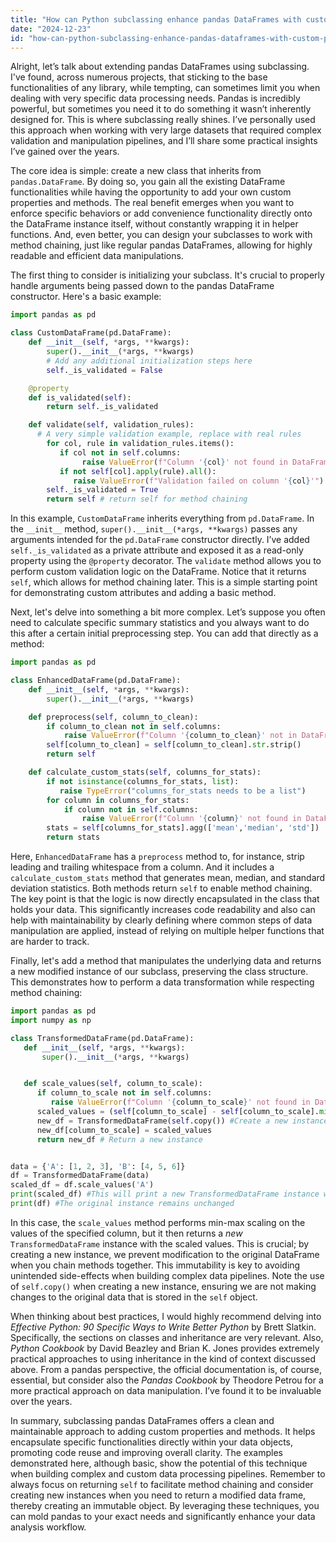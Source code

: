 ```yaml
---
title: "How can Python subclassing enhance pandas DataFrames with custom properties and method chaining?"
date: "2024-12-23"
id: "how-can-python-subclassing-enhance-pandas-dataframes-with-custom-properties-and-method-chaining"
---
```


Alright, let’s talk about extending pandas DataFrames using subclassing. I've found, across numerous projects, that sticking to the base functionalities of any library, while tempting, can sometimes limit you when dealing with very specific data processing needs. Pandas is incredibly powerful, but sometimes you need it to do something it wasn’t inherently designed for. This is where subclassing really shines. I’ve personally used this approach when working with very large datasets that required complex validation and manipulation pipelines, and I’ll share some practical insights I’ve gained over the years.

The core idea is simple: create a new class that inherits from `pandas.DataFrame`. By doing so, you gain all the existing DataFrame functionalities while having the opportunity to add your own custom properties and methods. The real benefit emerges when you want to enforce specific behaviors or add convenience functionality directly onto the DataFrame instance itself, without constantly wrapping it in helper functions. And, even better, you can design your subclasses to work with method chaining, just like regular pandas DataFrames, allowing for highly readable and efficient data manipulations.

The first thing to consider is initializing your subclass. It's crucial to properly handle arguments being passed down to the pandas DataFrame constructor. Here's a basic example:

```python
import pandas as pd

class CustomDataFrame(pd.DataFrame):
    def __init__(self, *args, **kwargs):
        super().__init__(*args, **kwargs)
        # Add any additional initialization steps here
        self._is_validated = False

    @property
    def is_validated(self):
        return self._is_validated

    def validate(self, validation_rules):
      # A very simple validation example, replace with real rules
        for col, rule in validation_rules.items():
           if col not in self.columns:
                raise ValueError(f"Column '{col}' not found in DataFrame")
           if not self[col].apply(rule).all():
              raise ValueError(f"Validation failed on column '{col}'")
        self._is_validated = True
        return self # return self for method chaining

```
In this example, `CustomDataFrame` inherits everything from `pd.DataFrame`. In the `__init__` method, `super().__init__(*args, **kwargs)` passes any arguments intended for the `pd.DataFrame` constructor directly. I’ve added `self._is_validated` as a private attribute and exposed it as a read-only property using the `@property` decorator.  The `validate` method allows you to perform custom validation logic on the DataFrame. Notice that it returns `self`, which allows for method chaining later. This is a simple starting point for demonstrating custom attributes and adding a basic method.

Next, let's delve into something a bit more complex. Let’s suppose you often need to calculate specific summary statistics and you always want to do this after a certain initial preprocessing step. You can add that directly as a method:

```python
import pandas as pd

class EnhancedDataFrame(pd.DataFrame):
    def __init__(self, *args, **kwargs):
        super().__init__(*args, **kwargs)

    def preprocess(self, column_to_clean):
        if column_to_clean not in self.columns:
            raise ValueError(f"Column '{column_to_clean}' not in DataFrame")
        self[column_to_clean] = self[column_to_clean].str.strip()
        return self

    def calculate_custom_stats(self, columns_for_stats):
        if not isinstance(columns_for_stats, list):
           raise TypeError("columns_for_stats needs to be a list")
        for column in columns_for_stats:
            if column not in self.columns:
                raise ValueError(f"Column '{column}' not found in DataFrame")
        stats = self[columns_for_stats].agg(['mean','median', 'std'])
        return stats
```

Here, `EnhancedDataFrame` has a `preprocess` method to, for instance, strip leading and trailing whitespace from a column.  And it includes a `calculate_custom_stats` method that generates mean, median, and standard deviation statistics. Both methods return `self` to enable method chaining. The key point is that the logic is now directly encapsulated in the class that holds your data. This significantly increases code readability and also can help with maintainability by clearly defining where common steps of data manipulation are applied, instead of relying on multiple helper functions that are harder to track.

Finally, let's add a method that manipulates the underlying data and returns a new modified instance of our subclass, preserving the class structure. This demonstrates how to perform a data transformation while respecting method chaining:

```python
import pandas as pd
import numpy as np

class TransformedDataFrame(pd.DataFrame):
   def __init__(self, *args, **kwargs):
       super().__init__(*args, **kwargs)


   def scale_values(self, column_to_scale):
      if column_to_scale not in self.columns:
         raise ValueError(f"Column '{column_to_scale}' not found in DataFrame")
      scaled_values = (self[column_to_scale] - self[column_to_scale].min()) / (self[column_to_scale].max() - self[column_to_scale].min())
      new_df = TransformedDataFrame(self.copy()) #Create a new instance of the class
      new_df[column_to_scale] = scaled_values
      return new_df # Return a new instance


data = {'A': [1, 2, 3], 'B': [4, 5, 6]}
df = TransformedDataFrame(data)
scaled_df = df.scale_values('A')
print(scaled_df) #This will print a new TransformedDataFrame instance with scaled column A
print(df) #The original instance remains unchanged

```

In this case, the `scale_values` method performs min-max scaling on the values of the specified column, but it then returns a *new* `TransformedDataFrame` instance with the scaled values.  This is crucial; by creating a new instance, we prevent modification to the original DataFrame when you chain methods together.  This immutability is key to avoiding unintended side-effects when building complex data pipelines. Note the use of `self.copy()` when creating a new instance, ensuring we are not making changes to the original data that is stored in the `self` object.

When thinking about best practices, I would highly recommend delving into *Effective Python: 90 Specific Ways to Write Better Python* by Brett Slatkin. Specifically, the sections on classes and inheritance are very relevant. Also, *Python Cookbook* by David Beazley and Brian K. Jones provides extremely practical approaches to using inheritance in the kind of context discussed above.  From a pandas perspective, the official documentation is, of course, essential, but consider also the *Pandas Cookbook* by Theodore Petrou for a more practical approach on data manipulation. I’ve found it to be invaluable over the years.

In summary, subclassing pandas DataFrames offers a clean and maintainable approach to adding custom properties and methods. It helps encapsulate specific functionalities directly within your data objects, promoting code reuse and improving overall clarity. The examples demonstrated here, although basic, show the potential of this technique when building complex and custom data processing pipelines. Remember to always focus on returning `self` to facilitate method chaining and consider creating new instances when you need to return a modified data frame, thereby creating an immutable object. By leveraging these techniques, you can mold pandas to your exact needs and significantly enhance your data analysis workflow.
